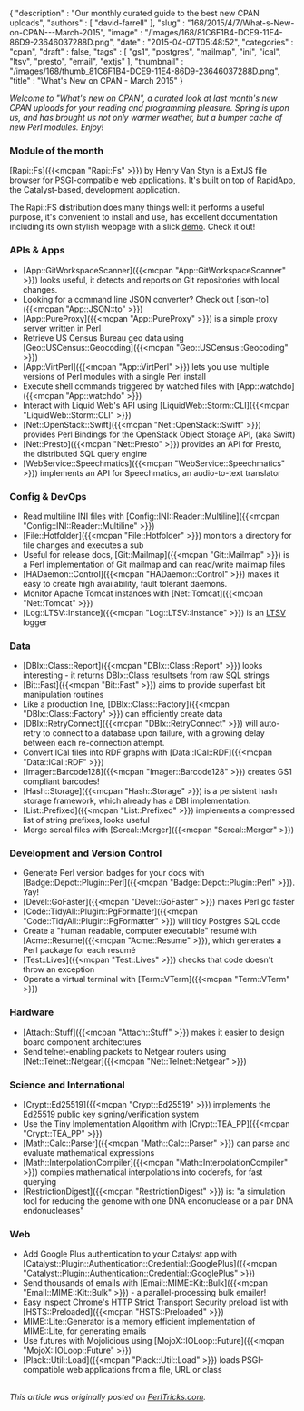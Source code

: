 {
   "description" : "Our monthly curated guide to the best new CPAN uploads",
   "authors" : [
      "david-farrell"
   ],
   "slug" : "168/2015/4/7/What-s-New-on-CPAN---March-2015",
   "image" : "/images/168/81C6F1B4-DCE9-11E4-86D9-23646037288D.png",
   "date" : "2015-04-07T05:48:52",
   "categories" : "cpan",
   "draft" : false,
   "tags" : [
      "gs1",
      "postgres",
      "mailmap",
      "ini",
      "ical",
      "ltsv",
      "presto",
      "email",
      "extjs"
   ],
   "thumbnail" : "/images/168/thumb_81C6F1B4-DCE9-11E4-86D9-23646037288D.png",
   "title" : "What's New on CPAN - March 2015"
}


*Welcome to "What's new on CPAN", a curated look at last month's new CPAN uploads for your reading and programming pleasure. Spring is upon us, and has brought us not only warmer weather, but a bumper cache of new Perl modules. Enjoy!*

### Module of the month

[Rapi::Fs]({{<mcpan "Rapi::Fs" >}}) by Henry Van Styn is a ExtJS file browser for PSGI-compatible web applications. It's built on top of [RapidApp](http://www.rapidapp.info/), the Catalyst-based, development application.

The Rapi::FS distribution does many things well: it performs a useful purpose, it's convenient to install and use, has excellent documentation including its own stylish webpage with a slick [demo](http://rapi.io/fs/). Check it out!

### APIs & Apps

-   [App::GitWorkspaceScanner]({{<mcpan "App::GitWorkspaceScanner" >}}) looks useful, it detects and reports on Git repositories with local changes.
-   Looking for a command line JSON converter? Check out [json-to]({{<mcpan "App::JSON::to" >}})
-   [App::PureProxy]({{<mcpan "App::PureProxy" >}}) is a simple proxy server written in Perl
-   Retrieve US Census Bureau geo data using [Geo::USCensus::Geocoding]({{<mcpan "Geo::USCensus::Geocoding" >}})
-   [App::VirtPerl]({{<mcpan "App::VirtPerl" >}}) lets you use multiple versions of Perl modules with a single Perl install
-   Execute shell commands triggered by watched files with [App::watchdo]({{<mcpan "App::watchdo" >}})
-   Interact with Liquid Web's API using [LiquidWeb::Storm::CLI]({{<mcpan "LiquidWeb::Storm::CLI" >}})
-   [Net::OpenStack::Swift]({{<mcpan "Net::OpenStack::Swift" >}}) provides Perl Bindings for the OpenStack Object Storage API, (aka Swift)
-   [Net::Presto]({{<mcpan "Net::Presto" >}}) provides an API for Presto, the distributed SQL query engine
-   [WebService::Speechmatics]({{<mcpan "WebService::Speechmatics" >}}) implements an API for Speechmatics, an audio-to-text translator

### Config & DevOps

-   Read multiline INI files with [Config::INI::Reader::Multiline]({{<mcpan "Config::INI::Reader::Multiline" >}})
-   [File::Hotfolder]({{<mcpan "File::Hotfolder" >}}) monitors a directory for file changes and executes a sub
-   Useful for release docs, [Git::Mailmap]({{<mcpan "Git::Mailmap" >}}) is a Perl implementation of Git mailmap and can read/write mailmap files
-   [HADaemon::Control]({{<mcpan "HADaemon::Control" >}}) makes it easy to create high availability, fault tolerant daemons.
-   Monitor Apache Tomcat instances with [Net::Tomcat]({{<mcpan "Net::Tomcat" >}})
-   [Log::LTSV::Instance]({{<mcpan "Log::LTSV::Instance" >}}) is an [LTSV](http://ltsv.org/) logger

### Data

-   [DBIx::Class::Report]({{<mcpan "DBIx::Class::Report" >}}) looks interesting - it returns DBIx::Class resultsets from raw SQL strings
-   [Bit::Fast]({{<mcpan "Bit::Fast" >}}) aims to provide superfast bit manipulation routines
-   Like a production line, [DBIx::Class::Factory]({{<mcpan "DBIx::Class::Factory" >}}) can efficiently create data
-   [DBIx::RetryConnect]({{<mcpan "DBIx::RetryConnect" >}}) will auto-retry to connect to a database upon failure, with a growing delay between each re-connection attempt.
-   Convert ICal files into RDF graphs with [Data::ICal::RDF]({{<mcpan "Data::ICal::RDF" >}})
-   [Imager::Barcode128]({{<mcpan "Imager::Barcode128" >}}) creates GS1 compliant barcodes!
-   [Hash::Storage]({{<mcpan "Hash::Storage" >}}) is a persistent hash storage framework, which already has a DBI implementation.
-   [List::Prefixed]({{<mcpan "List::Prefixed" >}}) implements a compressed list of string prefixes, looks useful
-   Merge sereal files with [Sereal::Merger]({{<mcpan "Sereal::Merger" >}})

### Development and Version Control

-   Generate Perl version badges for your docs with [Badge::Depot::Plugin::Perl]({{<mcpan "Badge::Depot::Plugin::Perl" >}}). Yay!
-   [Devel::GoFaster]({{<mcpan "Devel::GoFaster" >}}) makes Perl go faster
-   [Code::TidyAll::Plugin::PgFormatter]({{<mcpan "Code::TidyAll::Plugin::PgFormatter" >}}) will tidy Postgres SQL code
-   Create a "human readable, computer executable" resumé with [Acme::Resume]({{<mcpan "Acme::Resume" >}}), which generates a Perl package for each resumé
-   [Test::Lives]({{<mcpan "Test::Lives" >}}) checks that code doesn't throw an exception
-   Operate a virtual terminal with [Term::VTerm]({{<mcpan "Term::VTerm" >}})

### Hardware

-   [Attach::Stuff]({{<mcpan "Attach::Stuff" >}}) makes it easier to design board component architectures
-   Send telnet-enabling packets to Netgear routers using [Net::Telnet::Netgear]({{<mcpan "Net::Telnet::Netgear" >}})

### Science and International

-   [Crypt::Ed25519]({{<mcpan "Crypt::Ed25519" >}}) implements the Ed25519 public key signing/verification system
-   Use the Tiny Implementation Algorithm with [Crypt::TEA\_PP]({{<mcpan "Crypt::TEA_PP" >}})
-   [Math::Calc::Parser]({{<mcpan "Math::Calc::Parser" >}}) can parse and evaluate mathematical expressions
-   [Math::InterpolationCompiler]({{<mcpan "Math::InterpolationCompiler" >}}) compiles mathematical interpolations into coderefs, for fast querying
-   [RestrictionDigest]({{<mcpan "RestrictionDigest" >}}) is: "a simulation tool for reducing the genome with one DNA endonuclease or a pair DNA endonucleases"

### Web

-   Add Google Plus authentication to your Catalyst app with [Catalyst::Plugin::Authentication::Credential::GooglePlus]({{<mcpan "Catalyst::Plugin::Authentication::Credential::GooglePlus" >}})
-   Send thousands of emails with [Email::MIME::Kit::Bulk]({{<mcpan "Email::MIME::Kit::Bulk" >}}) - a parallel-processing bulk emailer!
-   Easy inspect Chrome's HTTP Strict Transport Security preload list with [HSTS::Preloaded]({{<mcpan "HSTS::Preloaded" >}})
-   MIME::Lite::Generator is a memory efficient implementation of MIME::Lite, for generating emails
-   Use futures with Mojolicious using [MojoX::IOLoop::Future]({{<mcpan "MojoX::IOLoop::Future" >}})
-   [Plack::Util::Load]({{<mcpan "Plack::Util::Load" >}}) loads PSGI-compatible web applications from a file, URL or class


\
*This article was originally posted on [PerlTricks.com](http://perltricks.com).*
